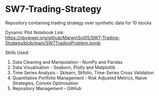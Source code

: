 # SW7-Trading-Strategy

Repository containing trading strategy over synthetic data for 10 stocks

Dynamic Plot Notebook Link: https://nbviewer.org/github/MarwinSol05/SW7-Trading-Strategy/blob/main/SW7TradingProblem.ipynb

Skills Used:
1. Data Cleaning and Manipulation - NumPy and Pandas
2. Data Visualisation - Seaborn, Plotly and Matplotlib
3. Time Series Analysis - Sklearn, Skfolio, Time-Series Cross Validation
4. Quantitative Portfolio Management - Risk Adjusted Metrics, Naive Strategies, Convex Optimisation
5. Repository Management - GitHub 
